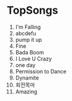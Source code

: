 # TopSongs

1. I'm Falling
2. abcdefu
3. pump it up
4. Fine
5. Bada Boom
6. I Love U Crazy
7. one day
8. Permission to Dance
9. Dynamite
10. 회전목마
11. Amazing
